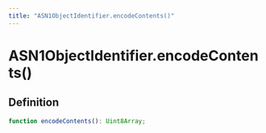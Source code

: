 ```yaml
---
title: "ASN1ObjectIdentifier.encodeContents()"
---
```


# ASN1ObjectIdentifier.encodeContents()

## Definition

```ts
function encodeContents(): Uint8Array;
```
